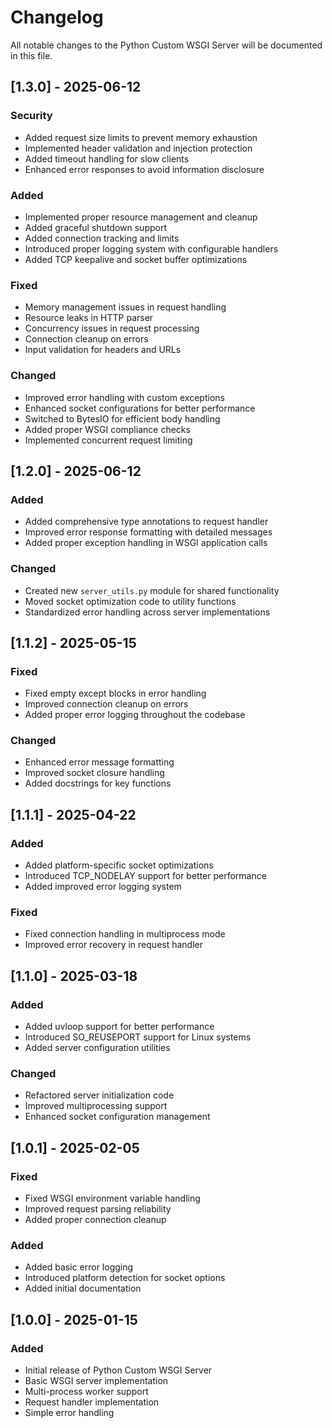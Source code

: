 # Changelog

All notable changes to the Python Custom WSGI Server will be documented in this file.

## [1.3.0] - 2025-06-12
### Security
- Added request size limits to prevent memory exhaustion
- Implemented header validation and injection protection
- Added timeout handling for slow clients
- Enhanced error responses to avoid information disclosure

### Added
- Implemented proper resource management and cleanup
- Added graceful shutdown support
- Added connection tracking and limits
- Introduced proper logging system with configurable handlers
- Added TCP keepalive and socket buffer optimizations

### Fixed
- Memory management issues in request handling
- Resource leaks in HTTP parser
- Concurrency issues in request processing
- Connection cleanup on errors
- Input validation for headers and URLs

### Changed
- Improved error handling with custom exceptions
- Enhanced socket configurations for better performance
- Switched to BytesIO for efficient body handling
- Added proper WSGI compliance checks
- Implemented concurrent request limiting

## [1.2.0] - 2025-06-12
### Added
- Added comprehensive type annotations to request handler
- Improved error response formatting with detailed messages
- Added proper exception handling in WSGI application calls

### Changed
- Created new `server_utils.py` module for shared functionality
- Moved socket optimization code to utility functions
- Standardized error handling across server implementations

## [1.1.2] - 2025-05-15
### Fixed
- Fixed empty except blocks in error handling
- Improved connection cleanup on errors
- Added proper error logging throughout the codebase

### Changed
- Enhanced error message formatting
- Improved socket closure handling
- Added docstrings for key functions

## [1.1.1] - 2025-04-22
### Added
- Added platform-specific socket optimizations
- Introduced TCP_NODELAY support for better performance
- Added improved error logging system

### Fixed
- Fixed connection handling in multiprocess mode
- Improved error recovery in request handler

## [1.1.0] - 2025-03-18
### Added
- Added uvloop support for better performance
- Introduced SO_REUSEPORT support for Linux systems
- Added server configuration utilities

### Changed
- Refactored server initialization code
- Improved multiprocessing support
- Enhanced socket configuration management

## [1.0.1] - 2025-02-05
### Fixed
- Fixed WSGI environment variable handling
- Improved request parsing reliability
- Added proper connection cleanup

### Added
- Added basic error logging
- Introduced platform detection for socket options
- Added initial documentation

## [1.0.0] - 2025-01-15
### Added
- Initial release of Python Custom WSGI Server
- Basic WSGI server implementation
- Multi-process worker support
- Request handler implementation
- Simple error handling